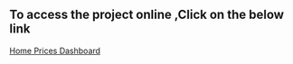 
## To access the project online ,Click on the below link

[Home Prices Dashboard](https://public.tableau.com/views/HomePrices_17029104670670/TotalMonthlyPriceMovement?:language=en-GB&:display_count=n&:origin=viz_share_link)
